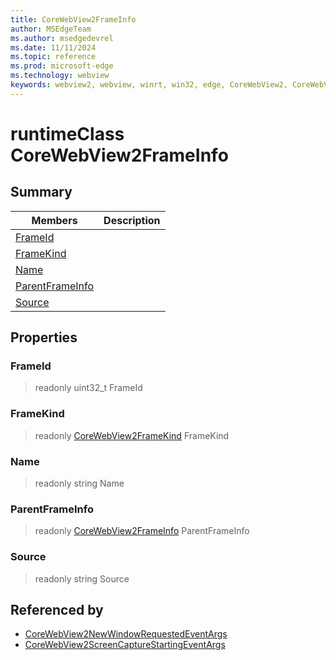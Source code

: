 ```yaml
---
title: CoreWebView2FrameInfo
author: MSEdgeTeam
ms.author: msedgedevrel
ms.date: 11/11/2024
ms.topic: reference
ms.prod: microsoft-edge
ms.technology: webview
keywords: webview2, webview, winrt, win32, edge, CoreWebView2, CoreWebView2Controller, browser control, edge html, CoreWebView2FrameInfo
---
```


# runtimeClass CoreWebView2FrameInfo



## Summary

Members|Description
--|--
[FrameId](#frameid) | 
[FrameKind](#framekind) | 
[Name](#name) | 
[ParentFrameInfo](#parentframeinfo) | 
[Source](#source) | 

## Properties

### FrameId

> readonly  uint32_t FrameId

### FrameKind

> readonly  [CoreWebView2FrameKind](corewebview2framekind.md) FrameKind

### Name

> readonly  string Name

### ParentFrameInfo

> readonly  [CoreWebView2FrameInfo](corewebview2frameinfo.md) ParentFrameInfo

### Source

> readonly  string Source






## Referenced by

- [CoreWebView2NewWindowRequestedEventArgs](corewebview2newwindowrequestedeventargs.md)
- [CoreWebView2ScreenCaptureStartingEventArgs](corewebview2screencapturestartingeventargs.md)
